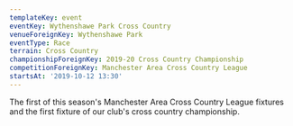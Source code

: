 ```yaml
---
templateKey: event
eventKey: Wythenshawe Park Cross Country
venueForeignKey: Wythenshawe Park
eventType: Race
terrain: Cross Country
championshipForeignKey: 2019-20 Cross Country Championship
competitionForeignKey: Manchester Area Cross Country League
startsAt: '2019-10-12 13:30'
---
```

The first of this season's Manchester Area Cross Country League fixtures and
the first fixture of our club's cross country championship.
